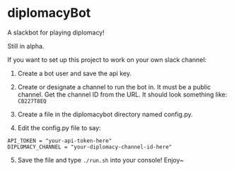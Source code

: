 # diplomacyBot
A slackbot for playing diplomacy!

Still in alpha. 

If you want to set up this project to work on your own slack channel:
1. Create a bot user and save the api key.
2. Create or designate a channel to run the bot in. It must be a public channel. Get the channel ID from the URL.
    It should look something like: `CB227T8EQ` 
    
3. Create a file in the diplomacybot directory named config.py.
4. Edit the config.py file to say:
```
API_TOKEN = "your-api-token-here"
DIPLOMACY_CHANNEL = "your-diplomacy-channel-id-here"
```
5. Save the file and type  `./run.sh` into your console! Enjoy~
